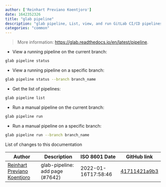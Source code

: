 ```yaml
---
author: ['Reinhart Previano Koentjoro']
date: 1642352326
title: "glab pipeline"
description: "glab pipeline, List, view, and run GitLab CI/CD pipelines."
categories: "common"
---
```

> More information: <https://glab.readthedocs.io/en/latest/pipeline>.

- View a running pipeline on the current branch:

```bash
glab pipeline status
```

- View a running pipeline on a specific branch:

```bash
glab pipeline status --branch branch_name
```

- Get the list of pipelines:

```bash
glab pipeline list
```

- Run a manual pipeline on the current branch:

```bash
glab pipeline run
```

- Run a manual pipeline on a specific branch:

```bash
glab pipeline run --branch branch_name
```
List of changes to this documentation


Author | Description | ISO 8601 Date | GitHub link
------|-----|-----|-----
[Reinhart Previano Koentjoro](mailto:reinhart_previano@yahoo.com) | glab-pipeline: add page (#7642) | 2022-01-16T17:58:46 | [41711421a9b3](https://github.com/tldr-pages/tldr/commit/41711421a9b3a3ca9b94d79655ed4a7e8969633d)

